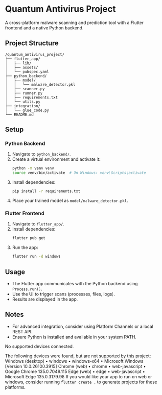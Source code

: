 # Quantum Antivirus Project

A cross-platform malware scanning and prediction tool with a Flutter frontend and a native Python backend.

## Project Structure

```
/quantum_antivirus_project/
├── flutter_app/
│   ├── lib/
│   ├── assets/
│   └── pubspec.yaml
├── python_backend/
│   ├── model/
│   │   └── malware_detector.pkl
│   ├── scanner.py
│   ├── runner.py
│   ├── requirements.txt
│   └── utils.py
├── integration/
│   └── glue_code.py
└── README.md
```

## Setup

### Python Backend
1. Navigate to `python_backend/`.
2. Create a virtual environment and activate it:
   ```bash
   python -m venv venv
   source venv/bin/activate  # On Windows: venv\Scripts\activate
   ```
3. Install dependencies:
   ```bash
   pip install -r requirements.txt
   ```
4. Place your trained model as `model/malware_detector.pkl`.

### Flutter Frontend
1. Navigate to `flutter_app/`.
2. Install dependencies:
   ```bash
   flutter pub get
   ```
3. Run the app:
   ```bash
   flutter run -d windows
   ```

## Usage
- The Flutter app communicates with the Python backend using `Process.run()`.
- Use the UI to trigger scans (processes, files, logs).
- Results are displayed in the app.

## Notes
- For advanced integration, consider using Platform Channels or a local REST API.
- Ensure Python is installed and available in your system PATH.

No supported devices connected.

The following devices were found, but are not supported by this project:
Windows (desktop) • windows • windows-x64    • Microsoft Windows [Version 10.0.26100.3915]
Chrome (web)      • chrome  • web-javascript • Google Chrome 135.0.7049.115
Edge (web)        • edge    • web-javascript • Microsoft Edge 135.0.3179.98
If you would like your app to run on web or windows, consider running `flutter create .` to generate projects for these platforms. 
